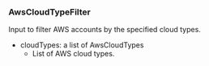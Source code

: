### AwsCloudTypeFilter
Input to filter AWS accounts by the specified cloud types.

- cloudTypes: a list of AwsCloudTypes
  - List of AWS cloud types.

